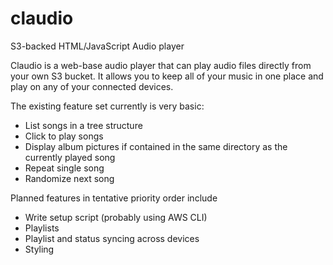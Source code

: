 claudio
=======

S3-backed HTML/JavaScript Audio player


Claudio is a web-base audio player that can play audio files directly from your own S3 bucket. It allows you to keep all of your music in one place and play on any of your connected devices. 

The existing feature set currently is very basic:

+ List songs in a tree structure
+ Click to play songs
+ Display album pictures if contained in the same directory as the currently played song
+ Repeat single song
+ Randomize next song

Planned features in tentative priority order include

+ Write setup script (probably using AWS CLI)
+ Playlists
+ Playlist and status syncing across devices
+ Styling
